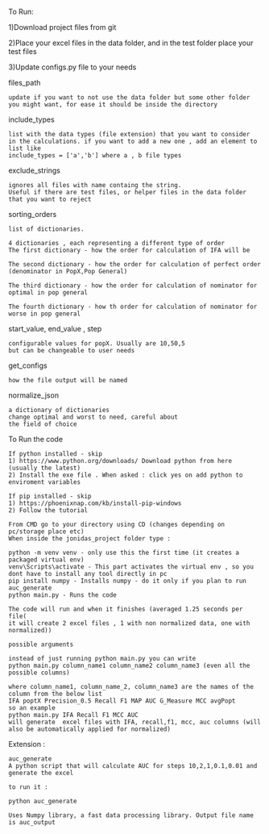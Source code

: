 To Run:

1)Download project files from git

2)Place your excel files in the data folder, and in the test folder
  place your test files 

3)Update configs.py file to your needs

  files_path  

    update if you want to not use the data folder but some other folder you might want, for ease it should be inside the directory 


include_types 

    list with the data types (file extension) that you want to consider
    in the calculations. if you want to add a new one , add an element to list like
    include_types = ['a','b'] where a , b file types

exclude_strings 

    ignores all files with name containg the string.
    Useful if there are test files, or helper files in the data folder that you want to reject


sorting_orders 

    list of dictionaries. 

    4 dictionaries , each representing a different type of order
    The first dictionary - how the order for calculation of IFA will be
    
    The second dictionary - how the order for calculation of perfect order (denominator in PopX,Pop General)
    
    The third dictionary - how the order for calculation of nominator for optimal in pop general
    
    The fourth dictionary - how th order for calculation of nominator for worse in pop general


start_value, end_value , step

    configurable values for popX. Usually are 10,50,5
    but can be changeable to user needs

get_configs 

    how the file output will be named

normalize_json

    a dictionary of dictionaries
    change optimal and worst to need, careful about 
    the field of choice


To Run the code
    
    If python installed - skip
    1) https://www.python.org/downloads/ Download python from here (usually the latest)
    2) Install the exe file . When asked : click yes on add python to enviroment variables
    
    If pip installed - skip
    1) https://phoenixnap.com/kb/install-pip-windows
    2) Follow the tutorial
  
    From CMD go to your directory using CD (changes depending on pc/storage place etc)
    When inside the jonidas_project folder type :
    
    python -m venv venv - only use this the first time (it creates a packaged virtual env)
    venv\Scripts\activate - This part activates the virtual env , so you dont have to install any tool directly in pc
    pip install numpy - Installs numpy - do it only if you plan to run auc_generate
    python main.py - Runs the code

    The code will run and when it finishes (averaged 1.25 seconds per file(
    it will create 2 excel files , 1 with non normalized data, one with normalized))

    possible arguments
    
    instead of just running python main.py you can write
    python main.py column_name1 column_name2 column_name3 (even all the possible columns)
    
    where column_name1, column_name_2, column_name3 are the names of the column from the below list
    IFA poptX Precision_0.5 Recall F1 MAP AUC G_Measure MCC avgPopt
    so an example
    python main.py IFA Recall F1 MCC AUC
    will generate  excel files with IFA, recall,f1, mcc, auc columns (will also be automatically applied for normalized)

Extension : 
    
    auc_generate 
    A python script that will calculate AUC for steps 10,2,1,0.1,0.01 and generate the excel
    
    to run it :
    
    python auc_generate

    Uses Numpy library, a fast data processing library. Output file name is auc_output